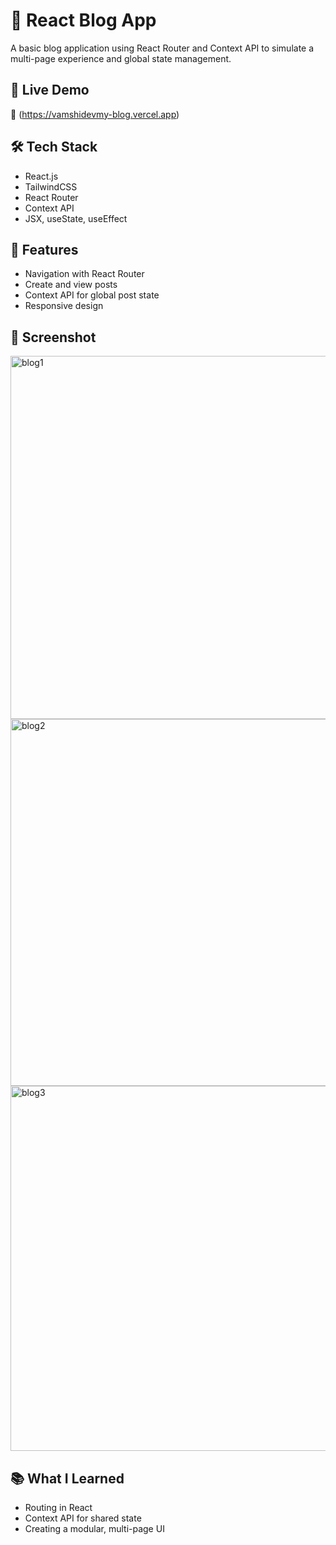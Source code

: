 

# 📝 React Blog App

A basic blog application using React Router and Context API to simulate a multi-page experience and global state management.

## 🚀 Live Demo
🔗 (https://vamshidevmy-blog.vercel.app)

## 🛠️ Tech Stack
- React.js
- TailwindCSS
- React Router
- Context API
- JSX, useState, useEffect

## 🔑 Features
- Navigation with React Router
- Create and view posts
- Context API for global post state
- Responsive design

## 📸 Screenshot
<img width="1018" height="581" alt="blog1" src="https://github.com/user-attachments/assets/6a4640b2-b6f2-472f-9212-cec612294777" />
<img width="1005" height="587" alt="blog2" src="https://github.com/user-attachments/assets/78c85c25-7e03-4d0d-98b6-29c0aa7ad419" />
<img width="1003" height="584" alt="blog3" src="https://github.com/user-attachments/assets/2ac1052c-61b7-4339-b098-3a68befd8480" />

## 📚 What I Learned
- Routing in React
- Context API for shared state
- Creating a modular, multi-page UI

